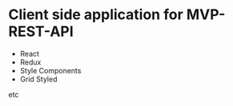 Client side application for MVP-REST-API
===

- React
- Redux
- Style Components
- Grid Styled

etc


